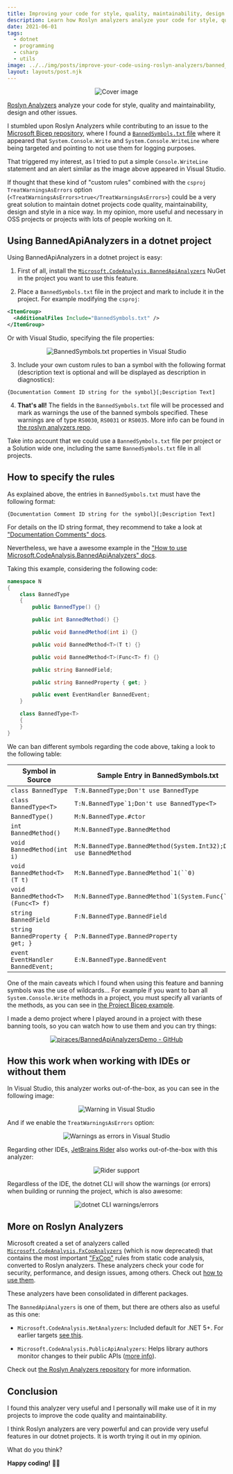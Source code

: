 ```yaml
---
title: Improving your code for style, quality, maintainability, design... with Roslyn Analyzers
description: Learn how Roslyn analyzers analyze your code for style, quality and maintainability, design and other issues.
date: 2021-06-01
tags:
  - dotnet
  - programming
  - csharp
  - utils
image: ../../img/posts/improve-your-code-using-roslyn-analyzers/banned_symbols_overview.png
layout: layouts/post.njk
---
```


<div align="center">

![Cover image](../../img/posts/improve-your-code-using-roslyn-analyzers/banned_symbols_overview.png)
</div>

[Roslyn Analyzers](https://github.com/dotnet/roslyn-analyzers) analyze your code for style, quality and maintainability, design and other issues.

I stumbled upon Roslyn Analyzers while contributing to an issue to the [Microsoft Bicep repository](https://github.com/Azure/bicep), where I found a [`BannedSymbols.txt` file](https://github.com/Azure/bicep/blob/main/src/BannedSymbols.txt) where it appeared that `System.Console.Write` and `System.Console.WriteLine` where being targeted and pointing to not use them for logging purposes.

That triggered my interest, as I tried to put a simple `Console.WriteLine` statement and an alert similar as the image above appeared in Visual Studio.

If thought that these kind of "custom rules" combined with the `csproj` `TreatWarningsAsErrors` option (`<TreatWarningsAsErrors>true</TreatWarningsAsErrors>`) could be a very great solution to maintain dotnet projects code quality, maintainability, design and style in a nice way. In my opinion, more useful and necessary in OSS projects or projects with lots of people working on it.

## Using BannedApiAnalyzers in a dotnet project

Using BannedApiAnalyzers in a dotnet project is easy:

1. First of all, install the [`Microsoft.CodeAnalysis.BannedApiAnalyzers`](https://www.nuget.org/packages/Microsoft.CodeAnalysis.BannedApiAnalyzers) NuGet in the project you want to use this feature.

2. Place a `BannedSymbols.txt` file in the project and mark to include it in the project. For example modifying the `csproj`:

```xml
<ItemGroup>
  <AdditionalFiles Include="BannedSymbols.txt" />
</ItemGroup>
```

Or with Visual Studio, specifying the file properties:
<div align="center">

![BannedSymbols.txt properties in Visual Studio](../../img/posts/improve-your-code-using-roslyn-analyzers/banned_symbols_properties.png)
</div>


3. Include your own custom rules to ban a symbol with the following format (description text is optional and will be displayed as description in diagnostics):

```
{Documentation Comment ID string for the symbol}[;Description Text]
```

4. **That's all!** The fields in the `BannedSymbols.txt` file will be processed and mark as warnings the use of the banned symbols specified. These warnings are of type `RS0030`, `RS0031` or `RS0035`. More info can be found in [the roslyn analyzers repo](https://github.com/dotnet/roslyn-analyzers/blob/main/src/Microsoft.CodeAnalysis.BannedApiAnalyzers/Microsoft.CodeAnalysis.BannedApiAnalyzers.md).


Take into account that we could use a `BannedSymbols.txt` file per project or a Solution wide one, including the same `BannedSymbols.txt` file in all projects.

## How to specify the rules

As explained above, the entries in `BannedSymbols.txt` must have the following format:
```
{Documentation Comment ID string for the symbol}[;Description Text]
```
For details on the ID string format, they recommend to take a look at ["Documentation Comments" docs](https://github.com/dotnet/csharplang/blob/main/spec/documentation-comments.md#id-string-format).

Nevertheless, we have a awesome example in the ["How to use Microsoft.CodeAnalysis.BannedApiAnalyzers" docs](https://github.com/dotnet/roslyn-analyzers/blob/main/src/Microsoft.CodeAnalysis.BannedApiAnalyzers/BannedApiAnalyzers.Help.md).

Taking this example, considering the following code:
```csharp
namespace N
{
    class BannedType
    {
        public BannedType() {}

        public int BannedMethod() {}

        public void BannedMethod(int i) {}

        public void BannedMethod<T>(T t) {}

        public void BannedMethod<T>(Func<T> f) {}

        public string BannedField;

        public string BannedProperty { get; }

        public event EventHandler BannedEvent;
    }

    class BannedType<T>
    {
    }
}
```

We can ban different symbols regarding the code above, taking a look to the following table:


| Symbol in Source                      | Sample Entry in BannedSymbols.txt
| -----------                           | -----------
| `class BannedType`                    | `T:N.BannedType;Don't use BannedType`
| `class BannedType<T>`                 | ``T:N.BannedType`1;Don't use BannedType<T>``
| `BannedType()`                        | `M:N.BannedType.#ctor`
| `int BannedMethod()`                  | `M:N.BannedType.BannedMethod`
| `void BannedMethod(int i)`            | `M:N.BannedType.BannedMethod(System.Int32);Don't use BannedMethod`
| `void BannedMethod<T>(T t)`           | ```M:N.BannedType.BannedMethod`1(``0)```
| `void BannedMethod<T>(Func<T> f)`     | ```M:N.BannedType.BannedMethod`1(System.Func{``0})```
| `string BannedField`                  | `F:N.BannedType.BannedField`
| `string BannedProperty { get; }`      | `P:N.BannedType.BannedProperty`
| `event EventHandler BannedEvent;`     | `E:N.BannedType.BannedEvent`


One of the main caveats which I found when using this feature and banning symbols was the use of wildcards... For example if you want to ban all `System.Console.Write` methods in a project, you must specify all variants of the methods, as you can see in [the Project Bicep example](https://github.com/Azure/bicep/blob/main/src/BannedSymbols.txt).

I made a demo project where I played around in a project with these banning tools, so you can watch how to use them and you can try things:

<div align="center">

[![piraces/BannedApiAnalyzersDemo - GitHub](https://gh-card.dev/repos/piraces/BannedApiAnalyzersDemo.svg)](https://github.com/piraces/BannedApiAnalyzersDemo)
</div>

## How this work when working with IDEs or without them

In Visual Studio, this analyzer works out-of-the-box, as you can see in the following image:

<div align="center">

![Warning in Visual Studio](../../img/posts/improve-your-code-using-roslyn-analyzers/banned_symbols_alert.png)
</div>

And if we enable the `TreatWarningsAsErrors` option:

<div align="center">

![Warnings as errors in Visual Studio](../../img/posts/improve-your-code-using-roslyn-analyzers/banned_symbols_as_errors.png)
</div>

Regarding other IDEs, [JetBrains Rider](https://www.jetbrains.com/rider/) also works out-of-the-box with this analyzer:

<div align="center">

![Rider support](../../img/posts/improve-your-code-using-roslyn-analyzers/banned_symbols_overview_rider.png)
</div>

Regardless of the IDE, the dotnet CLI will show the warnings (or errors) when building or running the project, which is also awesome:

<div align="center">

![dotnet CLI warnings/errors](../../img/posts/improve-your-code-using-roslyn-analyzers/console_error.png)
</div>

## More on Roslyn Analyzers

Microsoft created a set of analyzers called [`Microsoft.CodeAnalysis.FxCopAnalyzers`](https://www.nuget.org/packages/Microsoft.CodeAnalysis.FxCopAnalyzers) (which is now deprecated) that contains the most important ["FxCop"](https://en.wikipedia.org/wiki/FxCop) rules from static code analysis, converted to Roslyn analyzers. These analyzers check your code for security, performance, and design issues, among others. Check out [how to use them](https://docs.microsoft.com/en-us/visualstudio/code-quality/install-net-analyzers?view=vs-2019).

These analyzers have been consolidated in different packages.

The `BannedApiAnalyzers` is one of them, but there are others also as useful as this one:

- `Microsoft.CodeAnalysis.NetAnalyzers`: Included default for .NET 5+. For earlier targets [see this](https://github.com/dotnet/roslyn-analyzers#microsoftcodeanalysisnetanalyzers).

- `Microsoft.CodeAnalysis.PublicApiAnalyzers`: Helps library authors monitor changes to their public APIs ([more info](https://github.com/dotnet/roslyn-analyzers#microsoftcodeanalysispublicapianalyzers)).

Check out [the Roslyn Analyzers repository](https://github.com/dotnet/roslyn-analyzers) for more information.

## Conclusion

I found this analyzer very useful and I personally will make use of it in my projects to improve the code quality and maintainability.

I think Roslyn analyzers are very powerful and can provide very useful features in our dotnet projects. It is worth trying it out in my opinion.

What do you think?

**Happy coding!** 🎉🎉